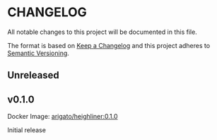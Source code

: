 # CHANGELOG

All notable changes to this project will be documented in this file.

The format is based on [Keep a Changelog](http://keepachangelog.com/)
and this project adheres to [Semantic Versioning](http://semver.org/).

## Unreleased

## v0.1.0

Docker Image: [arigato/heighliner:0.1.0](https://hub.docker.com/r/arigato/heighliner/tags)

Initial release

